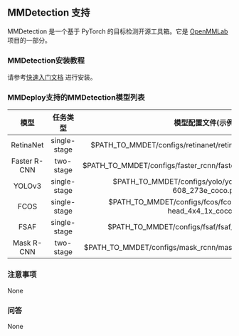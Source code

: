 ## MMDetection 支持

MMDetection 是一个基于 PyTorch 的目标检测开源工具箱。它是 [OpenMMLab](https://openmmlab.com/) 项目的一部分。

### MMDetection安装教程

请参考[快速入门文档](https://github.com/open-mmlab/mmdetection/blob/master/docs_zh-CN/get_started.md) 进行安装。

### MMDeploy支持的MMDetection模型列表

|    模型       |     任务类型      | 模型配置文件(示例)                                                                           | OnnxRuntime |    TensorRT   | NCNN |  PPL  |
| :----------: | :--------------: | :---------------------------------------------------------------------------------------: | :---------: | :-----------: | :---:| :---: |
| RetinaNet    | single-stage     | $PATH_TO_MMDET/configs/retinanet/retinanet_r50_fpn_1x_coco.py                             |      Y      |       Y       |   Y  |   Y   |
| Faster R-CNN | two-stage        | $PATH_TO_MMDET/configs/faster_rcnn/faster_rcnn_r50_fpn_1x_coco.py                         |      Y      |       Y       |   Y  |   Y   |
| YOLOv3       | single-stage     | $PATH_TO_MMDET/configs/yolo/yolov3_d53_mstrain-608_273e_coco.py                           |      Y      |       Y       |   N  |   Y   |
| FCOS         | single-stage     | $PATH_TO_MMDET/configs/fcos/fcos_r50_caffe_fpn_gn-head_4x4_1x_coco.py                     |      Y      |       Y       |   Y  |   N   |
| FSAF         | single-stage     | $PATH_TO_MMDET/configs/fsaf/fsaf_r50_fpn_1x_coco.py                                       |      Y      |       Y       |   Y  |   Y   |
| Mask R-CNN   | two-stage        | $PATH_TO_MMDET/configs/mask_rcnn/mask_rcnn_r50_fpn_1x_coco.py                             |      Y      |       Y       |   N  |   Y   |

### 注意事项

None

### 问答

None
